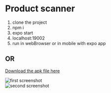 # Product scanner

1. clone the project
2. npm i
3. expo start
4. localhost:19002
5. run in webBrowser or in mobile with expo app

## OR

[Download the apk file here](https://drive.google.com/file/d/1jIVyAnPWYRtgyBqVKS1jT84s2RvpLLU5/view?usp=sharing)

![first screenshot](https://github.com/tenzind12/few_react_projects/blob/productScanner/assets/screenshot1.jpg?raw=true)  
![second screenshot](https://github.com/tenzind12/few_react_projects/blob/productScanner/assets/screenshot2.jpg?raw=true)
